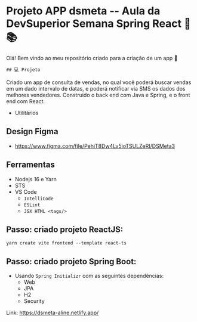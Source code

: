#  **Projeto APP dsmeta** -- Aula da DevSuperior **Semana Spring React** :woman: :books:

Olá! Bem vindo ao meu repositório criado para a criação de um app :wave:

    ## 💻 Projeto

Criado um  app de consulta de vendas, no qual você poderá buscar vendas em um dado intervalo de datas, e poderá notificar via SMS os dados dos melhores vendedores. Construido o back end com Java e Spring, e o front end com React.

- Utilitários

## Design Figma

- https://www.figma.com/file/PehiT8Dw4Lv5ioTSULZeRI/DSMeta3


## Ferramentas
- Nodejs 16 e Yarn
- STS
- VS Code
  - `IntelliCode`
  - `ESLint`
  - `JSX HTML <tags/>`

    
## Passo: criado projeto ReactJS: 
```
yarn create vite frontend --template react-ts
```

## Passo: criado projeto Spring Boot:

- Usando `Spring Initializr` com as seguintes dependências:
  - Web
  - JPA
  - H2
  - Security

Link: https://dsmeta-aline.netlify.app/


